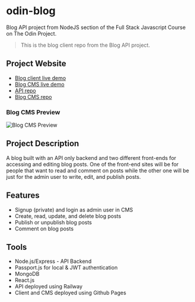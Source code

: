# odin-blog
Blog API project from NodeJS section of the Full Stack Javascript Course on The Odin Project.
> This is the blog client repo from the Blog API project.

## Project Website
- [Blog client live demo](https://mraffia.github.io/odin-blog)
- [Blog CMS live demo](https://mraffia.github.io/odin-blog-cms)
- [API repo](https://github.com/mraffia/odin-blog-api)
- [Blog CMS repo](https://github.com/mraffia/odin-blog-cms)

### Blog CMS Preview
![Blog CMS Preview](https://media.giphy.com/media/DjsilnWDU5KHG3hR4M/giphy.gif)

## Project Description
A blog built with an API only backend and two different front-ends for accessing and editing blog posts. One of the front-end sites will be for people that want to read and comment on posts while the other one will be just for the admin user to write, edit, and publish posts.

## Features
- Signup (private) and login as admin user in CMS
- Create, read, update, and delete blog posts
- Publish or unpublish blog posts
- Comment on blog posts

## Tools
- Node.js/Express - API Backend
- Passport.js for local & JWT authentication
- MongoDB
- React.js
- API deployed using Railway
- Client and CMS deployed using Github Pages
